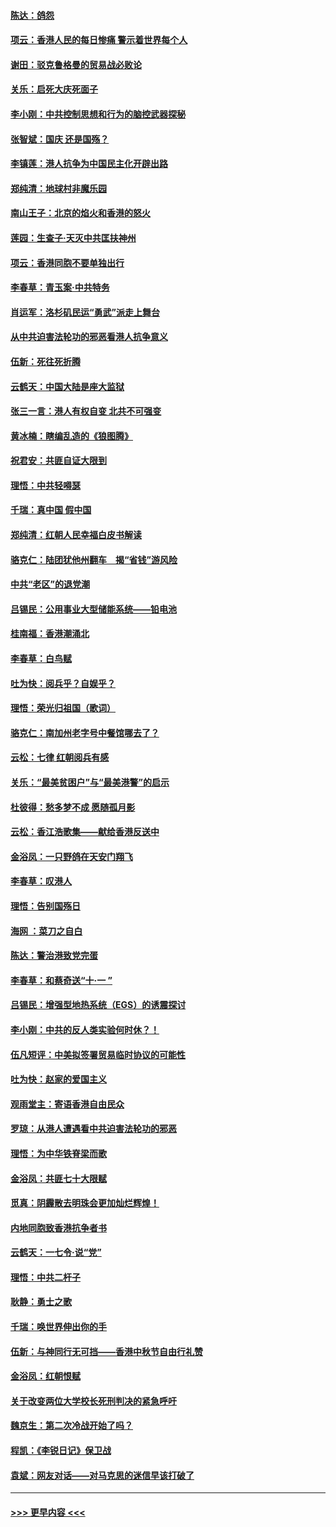 #### [陈达：鸽怨](../pages/nsc993/n11561879.md?t=10020644) 
#### [项云：香港人民的每日惨痛  警示着世界每个人](../pages/nsc993/n11559273.md?t=10020644) 
#### [谢田：驳克鲁格曼的贸易战必败论](../pages/nsc993/n11555840.md?t=10020644) 
#### [关乐：启死大庆死面子](../pages/nsc993/n11556823.md?t=10020644) 
#### [李小刚：中共控制思想和行为的脑控武器探秘](../pages/nsc993/n11556776.md?t=10020644) 
#### [张智斌：国庆  还是国殇？](../pages/nsc993/n11556617.md?t=10020644) 
#### [李镇莲：港人抗争为中国民主化开辟出路](../pages/nsc993/n11556570.md?t=10020644) 
#### [郑纯清：地球村非魔乐园](../pages/nsc993/n11555415.md?t=10020644) 
#### [南山王子：北京的焰火和香港的怒火](../pages/nsc993/n11555318.md?t=10020644) 
#### [莲园：生查子·天灭中共匡扶神州](../pages/nsc993/n11555302.md?t=10020644) 
#### [项云：香港同胞不要单独出行](../pages/nsc993/n11555276.md?t=10020644) 
#### [李春草：青玉案‧中共特务](../pages/nsc993/n11552356.md?t=10020644) 
#### [肖运军：洛杉矶民运“勇武”派走上舞台](../pages/nsc993/n11551595.md?t=10020644) 
#### [从中共迫害法轮功的邪恶看港人抗争意义](../pages/nsc993/n11540858.md?t=10020644) 
#### [伍新：死往死折腾](../pages/nsc993/n11550174.md?t=10020644) 
#### [云鹤天：中国大陆是座大监狱](../pages/nsc993/n11550155.md?t=10020644) 
#### [张三一言：港人有权自变 北共不可强变](../pages/nsc993/n11550132.md?t=10020644) 
#### [黄冰楠：瞎编乱造的《狼图腾》](../pages/nsc993/n11550082.md?t=10020644) 
#### [祝君安：共匪自证大限到](../pages/nsc993/n11550041.md?t=10020644) 
#### [理悟：中共轻嘚瑟](../pages/nsc993/n11547978.md?t=10020644) 
#### [千瑞：真中国 假中国](../pages/nsc993/n11547865.md?t=10020644) 
#### [郑纯清：红朝人民幸福白皮书解读](../pages/nsc993/n11547499.md?t=10020644) 
#### [骆克仁：陆团犹他州翻车　揭“省钱”游风险](../pages/nsc993/n11546977.md?t=10020644) 
#### [中共“老区”的退党潮](../pages/nsc993/n11545995.md?t=10020644) 
#### [吕锡民：公用事业大型储能系统——铅电池](../pages/nsc993/n11545701.md?t=10020644) 
#### [桂南福：香港潮涌北](../pages/nsc993/n11545682.md?t=10020644) 
#### [李春草：白鸟赋](../pages/nsc993/n11545663.md?t=10020644) 
#### [吐为快：阅兵乎？自娱乎？](../pages/nsc993/n11545625.md?t=10020644) 
#### [理悟：荣光归祖国（歌词）](../pages/nsc993/n11545616.md?t=10020644) 
#### [骆克仁：南加州老字号中餐馆哪去了？](../pages/nsc993/n11545120.md?t=10020644) 
#### [云松：七律 红朝阅兵有感](../pages/nsc993/n11542394.md?t=10020644) 
#### [关乐：“最美贫困户”与“最美港警”的启示](../pages/nsc993/n11542252.md?t=10020644) 
#### [杜彼得：愁多梦不成 愿随孤月影](../pages/nsc993/n11540296.md?t=10020644) 
#### [云松：香江浩歌集——献给香港反送中](../pages/nsc993/n11540149.md?t=10020644) 
#### [金浴凤：一只野鸽在天安门翔飞](../pages/nsc993/n11540280.md?t=10020644) 
#### [李春草：叹港人](../pages/nsc993/n11540119.md?t=10020644) 
#### [理悟：告别国殇日](../pages/nsc993/n11539610.md?t=10020644) 
#### [海网 ：菜刀之自白](../pages/nsc993/n11539597.md?t=10020644) 
#### [陈达：警治港致党完蛋](../pages/nsc993/n11538127.md?t=10020644) 
#### [李春草：和蔡奇送“十·一 ”](../pages/nsc993/n11537810.md?t=10020644) 
#### [吕锡民：增强型地热系统（EGS）的诱震探讨](../pages/nsc993/n11537765.md?t=10020644) 
#### [李小刚：中共的反人类实验何时休？！](../pages/nsc993/n11537669.md?t=10020644) 
#### [伍凡短评：中美拟签署贸易临时协议的可能性](../pages/nsc993/n11536773.md?t=10020644) 
#### [吐为快：赵家的爱国主义](../pages/nsc993/n11536750.md?t=10020644) 
#### [观雨堂主：寄语香港自由民众](../pages/nsc993/n11536735.md?t=10020644) 
#### [罗琼：从港人遭遇看中共迫害法轮功的邪恶](../pages/nsc993/n11507862.md?t=10020644) 
#### [理悟：为中华铁脊梁而歌](../pages/nsc993/n11534458.md?t=10020644) 
#### [金浴凤：共匪七十大限赋](../pages/nsc993/n11534434.md?t=10020644) 
#### [觅真：阴霾散去明珠会更加灿烂辉煌！](../pages/nsc993/n11531858.md?t=10020644) 
#### [内地同胞致香港抗争者书](../pages/nsc993/n11531645.md?t=10020644) 
#### [云鹤天：一七令‧说“党”](../pages/nsc993/n11529099.md?t=10020644) 
#### [理悟：中共二杆子](../pages/nsc993/n11529046.md?t=10020644) 
#### [耿静：勇士之歌](../pages/nsc993/n11527562.md?t=10020644) 
#### [千瑞：唤世界伸出你的手](../pages/nsc993/n11526942.md?t=10020644) 
#### [伍新：与神同行无可挡——香港中秋节自由行礼赞](../pages/nsc993/n11526801.md?t=10020644) 
#### [金浴凤：红朝恨赋](../pages/nsc993/n11524312.md?t=10020644) 
#### [关于改变两位大学校长死刑判决的紧急呼吁](../pages/nsc993/n11524103.md?t=10020644) 
#### [魏京生：第二次冷战开始了吗？](../pages/nsc993/n11524023.md?t=10020644) 
#### [程凯：《李锐日记》保卫战](../pages/nsc993/n11522922.md?t=10020644) 
#### [袁斌：网友对话——对马克思的迷信早该打破了](../pages/nsc993/n11522561.md?t=10020644) 

----
#### [ >>> 更早内容 <<< ](../indexes/nsc993-earlier.md)
